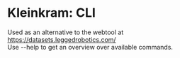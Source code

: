 # Kleinkram: CLI

Used as an alternative to the webtool at https://datasets.leggedrobotics.com/ \
Use --help to get an overview over available commands.
